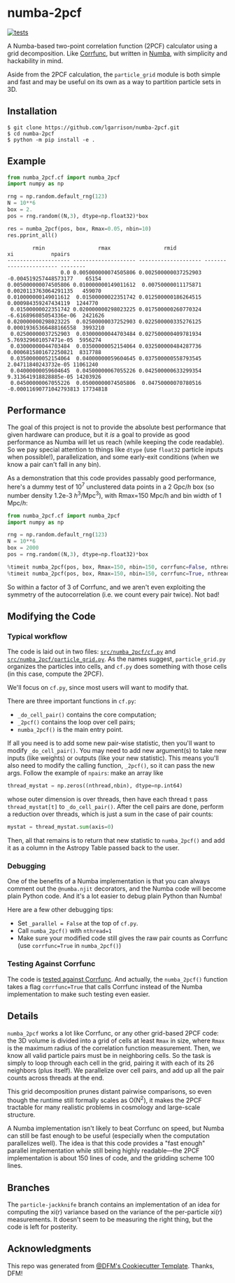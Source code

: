 # numba-2pcf

[![tests](https://github.com/lgarrison/numba-2pcf/actions/workflows/python.yml/badge.svg)](https://github.com/lgarrison/numba-2pcf/actions/workflows/test.yml)

A Numba-based two-point correlation function (2PCF) calculator using a grid decomposition.
Like [Corrfunc](https://github.com/manodeep/corrfunc), but written in [Numba](https://numba.pydata.org/),
with simplicity and hackability in mind.

Aside from the 2PCF calculation, the `particle_grid` module is both simple and
fast and may be useful on its own as a way to partition particle sets in 3D.


## Installation

```console
$ git clone https://github.com/lgarrison/numba-2pcf.git
$ cd numba-2pcf
$ python -m pip install -e .
```

## Example
```python
from numba_2pcf.cf import numba_2pcf
import numpy as np

rng = np.random.default_rng(123)
N = 10**6
box = 2.
pos = rng.random((N,3), dtype=np.float32)*box

res = numba_2pcf(pos, box, Rmax=0.05, nbin=10)
res.pprint_all()
```

```
        rmin                 rmax                 rmid                    xi            npairs 
-------------------- -------------------- -------------------- ----------------------- --------
                 0.0 0.005000000074505806 0.002500000037252903   -0.004519257448573177    65154
0.005000000074505806 0.010000000149011612  0.00750000011175871   0.0020113763064291135   459070
0.010000000149011612  0.01500000022351742 0.012500000186264515    0.000984359247434119  1244770
 0.01500000022351742 0.020000000298023225 0.017500000260770324  -6.616896085054336e-06  2421626
0.020000000298023225  0.02500000037252903 0.022500000335276125  0.00019365366488166558  3993210
 0.02500000037252903  0.03000000044703484 0.027500000409781934   5.769329601057471e-05  5956274
 0.03000000044703484  0.03500000052154064 0.032500000484287736   0.0006815801672250821  8317788
 0.03500000052154064  0.04000000059604645 0.037500000558793545    2.04711840243732e-05 11061240
 0.04000000059604645  0.04500000067055226 0.042500000633299354   9.313641918828885e-05 14203926
 0.04500000067055226  0.05000000074505806  0.04750000070780516 -0.00011690771042793813 17734818
```

## Performance
The goal of this project is not to provide the absolute best performance that
given hardware can produce, but it *is* a goal to provide as good performance
as Numba will let us reach (while keeping the code readable). So we pay special
attention to things like `dtype` (use `float32` particle inputs when possible!),
parallelization, and some early-exit conditions (when we know a pair can't fall
in any bin).

As a demonstration that this code provides passably good performance,
here's a dummy test of 10<sup>7</sup> unclustered data points in a 2 Gpc/*h* box
(so number density 1.2e-3 *h*<sup>3</sup>/Mpc<sup>3</sup>), with Rmax=150 Mpc/h
and bin width of 1 Mpc/*h*:

```python
from numba_2pcf.cf import numba_2pcf
import numpy as np

rng = np.random.default_rng(123)
N = 10**6
box = 2000
pos = rng.random((N,3), dtype=np.float32)*box

%timeit numba_2pcf(pos, box, Rmax=150, nbin=150, corrfunc=False, nthread=24)  # 3.5 s
%timeit numba_2pcf(pos, box, Rmax=150, nbin=150, corrfunc=True, nthread=24)  # 1.3 s
```

So within a factor of 3 of Corrfunc, and we aren't even exploiting the
symmetry of the autocorrelation (i.e. we count every pair twice). Not bad!


## Modifying the Code
### Typical workflow
The code is laid out in two files: [`src/numba_2pcf/cf.py`](src/numba_2pcf/cf.py)
and [`src/numba_2pcf/particle_grid.py`](src/numba_2pcf/particle_grid.py).  As the
names suggest, `particle_grid.py` organizes the particles into cells, and `cf.py`
does something with those cells (in this case, compute the 2PCF).

We'll focus on `cf.py`, since most users will want to modify that.

There are three important functions in `cf.py`:
- `_do_cell_pair()` contains the core computation;
- `_2pcf()` contains the loop over cell pairs;
- `numba_2pcf()` is the main entry point.

If all you need is to add some new pair-wise statistic, then you'll want to modify
`_do_cell_pair()`.  You may need to add new argument(s) to take new inputs (like weights)
or outputs (like your new statistic).  This means you'll also need to modify the
calling function, `_2pcf()`, so it can pass the new args.  Follow the example of
`npairs`: make an array like
```python
thread_mystat = np.zeros((nthread,nbin), dtype=np.int64)
```
whose outer dimension is over threads, then have each thread `t` pass `thread_mystat[t]`
to `_do_cell_pair()`.  After the cell pairs are done, perform a reduction over threads,
which is just a sum in the case of pair counts:
```python
mystat = thread_mystat.sum(axis=0)
```

Then, all that remains is to return that new statistic to `numba_2pcf()` and add it
as a column in the Astropy Table passed back to the user.

### Debugging
One of the benefits of a Numba implementation is that you can always comment out
the `@numba.njit` decorators, and the Numba code will become plain Python code.
And it's a lot easier to debug plain Python than Numba!

Here are a few other debugging tips:
- Set `_parallel = False` at the top of `cf.py`.
- Call `numba_2pcf()` with `nthread=1`
- Make sure your modified code still gives the raw pair counts as Corrfunc (use `corrfunc=True` in `numba_2pcf()`)

### Testing Against Corrfunc
The code is [tested against Corrfunc](tests/test_cf.py). And actually, the
`numba_2pcf()` function takes a flag `corrfunc=True` that calls Corrfunc
instead of the Numba implementation to make such testing even easier.


## Details
`numba_2pcf` works a lot like Corrfunc, or any other grid-based 2PCF code: the
3D volume is divided into a grid of cells at least `Rmax` in size, where `Rmax`
is the maximum radius of the correlation function measurement. Then, we know
all valid particle pairs must be in neighboring cells. So the task is simply
to loop through each cell in the grid, pairing it with each of its 26 neighbors
(plus itself).  We parallelize over cell pairs, and add up all the pair counts
across threads at the end.

This grid decomposition prunes distant pairwise comparisons, so even though
the runtime still formally scales as O(N<sup>2</sup>), it makes the 2PCF
tractable for many realistic problems in cosmology and large-scale structure.

A Numba implementation isn't likely to beat Corrfunc on speed, but Numba
can still be fast enough to be useful (especially when the computation parallelizes
well).  The idea is that this code provides a "fast enough" parallel implementation
while still being highly readable—the 2PCF implementation is about 150 lines
of code, and the gridding scheme 100 lines.


## Branches
The `particle-jackknife` branch contains an implementation of an idea for computing
the xi(r) variance based on the variance of the per-particle xi(r) measurements.
It doesn't seem to be measuring the right thing, but the code is left for posterity.


## Acknowledgments
This repo was generated from [@DFM's Cookiecutter Template](https://github.com/dfm/cookiecutter-python). Thanks, DFM!
